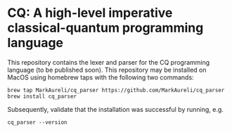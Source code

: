 # CQ: A high-level imperative classical-quantum programming language

This repository contains the lexer and parser for the CQ programming language (to be published soon).
This repository may be installed on MacOS using homebrew taps with the following two commands:
```
brew tap MarkAureli/cq_parser https://github.com/MarkAureli/cq_parser
brew install cq_parser
```
Subsequently, validate that the installation was successful by running, e.g.
```
cq_parser --version
```
